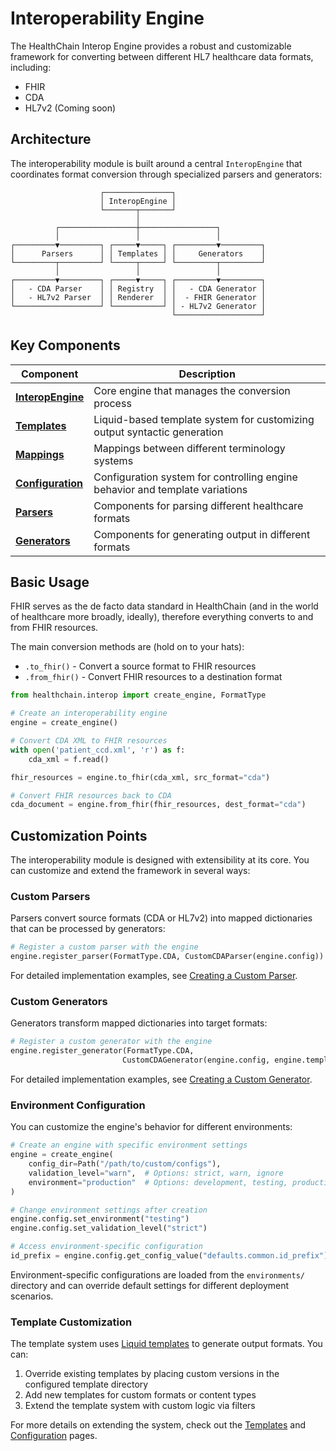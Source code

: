 # Interoperability Engine

The HealthChain Interop Engine provides a robust and customizable framework for converting between different HL7 healthcare data formats, including:

- FHIR
- CDA
- HL7v2 (Coming soon)

## Architecture

The interoperability module is built around a central `InteropEngine` that coordinates format conversion through specialized parsers and generators:

```
                    ┌───────────────┐
                    │ InteropEngine │
                    └───────┬───────┘
                            │
          ┌─────────────────┼─────────────────┐
          │                 │                 │
┌─────────▼─────────┐ ┌─────▼─────┐ ┌─────────▼─────────┐
│      Parsers      │ │ Templates │ │     Generators    │
└─────────┬─────────┘ └─────┬─────┘ └─────────┬─────────┘
          │                 │                 │
┌─────────▼─────────┐ ┌─────▼─────┐ ┌─────────▼─────────┐
│   - CDA Parser    │ │ Registry  │ │   - CDA Generator │
│   - HL7v2 Parser  │ │ Renderer  │ │  - FHIR Generator │
└───────────────────┘ └───────────┘ │ - HL7v2 Generator │
                                    └───────────────────┘
```

## Key Components

| Component | Description |
|-----------|-------------|
| [**InteropEngine**](engine.md) | Core engine that manages the conversion process |
| [**Templates**](templates.md) | Liquid-based template system for customizing output syntactic generation |
| [**Mappings**](mappings.md) | Mappings between different terminology systems |
| [**Configuration**](configuration.md) | Configuration system for controlling engine behavior and template variations|
| [**Parsers**](parsers.md) | Components for parsing different healthcare formats |
| [**Generators**](generators.md) | Components for generating output in different formats |

## Basic Usage

FHIR serves as the de facto data standard in HealthChain (and in the world of healthcare more broadly, ideally), therefore everything converts to and from FHIR resources.

The main conversion methods are (hold on to your hats):

- `.to_fhir()` - Convert a source format to FHIR resources
- `.from_fhir()` - Convert FHIR resources to a destination format

```python
from healthchain.interop import create_engine, FormatType

# Create an interoperability engine
engine = create_engine()

# Convert CDA XML to FHIR resources
with open('patient_ccd.xml', 'r') as f:
    cda_xml = f.read()

fhir_resources = engine.to_fhir(cda_xml, src_format="cda")

# Convert FHIR resources back to CDA
cda_document = engine.from_fhir(fhir_resources, dest_format="cda")
```

## Customization Points

The interoperability module is designed with extensibility at its core. You can customize and extend the framework in several ways:

### Custom Parsers

Parsers convert source formats (CDA or HL7v2) into mapped dictionaries that can be processed by generators:

```python
# Register a custom parser with the engine
engine.register_parser(FormatType.CDA, CustomCDAParser(engine.config))
```

For detailed implementation examples, see [Creating a Custom Parser](parsers.md#creating-a-custom-parser).

### Custom Generators

Generators transform mapped dictionaries into target formats:

```python
# Register a custom generator with the engine
engine.register_generator(FormatType.CDA,
                         CustomCDAGenerator(engine.config, engine.template_registry))
```

For detailed implementation examples, see [Creating a Custom Generator](generators.md#creating-a-custom-generator).


### Environment Configuration

You can customize the engine's behavior for different environments:

```python
# Create an engine with specific environment settings
engine = create_engine(
    config_dir=Path("/path/to/custom/configs"),
    validation_level="warn",  # Options: strict, warn, ignore
    environment="production"  # Options: development, testing, production
)

# Change environment settings after creation
engine.config.set_environment("testing")
engine.config.set_validation_level("strict")

# Access environment-specific configuration
id_prefix = engine.config.get_config_value("defaults.common.id_prefix")
```

Environment-specific configurations are loaded from the `environments/` directory and can override default settings for different deployment scenarios.

### Template Customization

The template system uses [Liquid templates](https://shopify.github.io/liquid/) to generate output formats. You can:

1. Override existing templates by placing custom versions in the configured template directory
2. Add new templates for custom formats or content types
3. Extend the template system with custom logic via filters

For more details on extending the system, check out the [Templates](templates.md) and [Configuration](configuration.md) pages.
